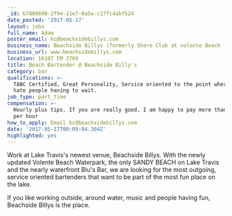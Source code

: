 ```yaml
---
_id: b7806600-2f94-11e7-8a5a-c17fc4abf524
date_posted: '2017-05-17'
layout: jobs
full_name: Adam
poster_email: kc@beachsidebillys.com
business_name: Beachside Billys (formerly Shore Club at volente Beach
business_url: www.beachsidebillys.com
location: 16107 FM 2769
title: Beach Bartender @ Beachside Billy's
category: bar
qualifications: >-
  TABC Certified, Great Personality, Service oriented to the point where you
  hate people having to wait.
job_type: part_time
compensation: >-
  Hourly plus tips. If you are really good, I am happy to pay more than minimum
  per hour
how_to_apply: Email kc@beachsidebillys.com
date: '2017-05-17T00:09:04.304Z'
highlighted: yes
---
```

Work at Lake Travis's newest venue, Beachside Billys. With the newly updated Volente Beach Waterpark, the only SANDY BEACH on Lake Travis and the nearly waterfront Blu's Bar, we are looking for the most outgoing, service oriented bartenders that want to be part of the most fun place on the lake.

If you like working outside, around water, music and people having fun, Beachside Billys is the place.
